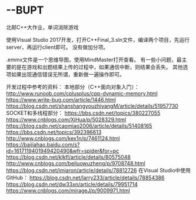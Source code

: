 # --BUPT
北邮C++大作业，单词消除游戏

使用Visual Studio 2017开发，打开C++Final_3.sln文件，编译两个项目，先运行server，再运行client即可。
没有做加分项。

.emmx文件是一个思维导图，使用MindMaster打开查看。
有一些小问题，最主要的是在游戏和出题结果上传的过程中，如果通信中断，则结果会丢失。
其他选项如果出现通信错误无所谓，重新做一遍操作即可。

开发过程中参考的资料：
本地部分（C++面向对象入门）：
http://www.runoob.com/cplusplus/cpp-dynamic-memory.html
https://www.write-bug.com/article/1446.html
https://blog.csdn.net/shanshangyouzhiyangM/article/details/51957730
SOCKET和多线程部分：
https://bbs.csdn.net/topics/380227055
https://www.cnblogs.com/XiHua/p/5028329.html
https://blog.csdn.net/caomiao2006/article/details/51408165
https://bbs.csdn.net/topics/392396613
http://www.cnblogs.com/kex1n/p/7461124.html
https://baijiahao.baidu.com/s?id=1617119401949420490&wfr=spider&for=pc
https://blog.csdn.net/klkfl/article/details/80575048
http://www.cnblogs.com/beiluowuzheng/p/9708748.html
https://blog.csdn.net/imjaron/article/details/78812726
在Visual Studio中使用GitHub：
https://blog.csdn.net/larry233/article/details/78854386
https://blog.csdn.net/dw33xn/article/details/79951714
https://www.cnblogs.com/mirageJ/p/9009971.html
